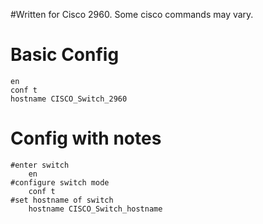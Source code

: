 #Written for Cisco 2960. Some cisco commands may vary.

# Basic Config
```
en
conf t 
hostname CISCO_Switch_2960
```

# Config with notes
```
#enter switch
    en
#configure switch mode
    conf t
#set hostname of switch
    hostname CISCO_Switch_hostname

```
